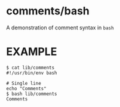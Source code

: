 # comments/bash

A demonstration of comment syntax in `bash`

# EXAMPLE

```
$ cat lib/comments 
#!/usr/bin/env bash

# Single line
echo "Comments"
$ bash lib/comments 
Comments
```
